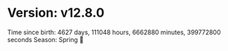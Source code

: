 # Version: v12.8.0
Time since birth: 4627 days, 111048 hours, 6662880 minutes, 399772800 seconds
Season: Spring 🌸
